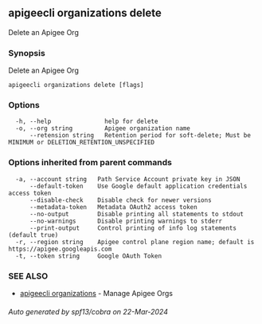 ## apigeecli organizations delete

Delete an Apigee Org

### Synopsis

Delete an Apigee Org

```
apigeecli organizations delete [flags]
```

### Options

```
  -h, --help               help for delete
  -o, --org string         Apigee organization name
      --retension string   Retention period for soft-delete; Must be MINIMUM or DELETION_RETENTION_UNSPECIFIED
```

### Options inherited from parent commands

```
  -a, --account string   Path Service Account private key in JSON
      --default-token    Use Google default application credentials access token
      --disable-check    Disable check for newer versions
      --metadata-token   Metadata OAuth2 access token
      --no-output        Disable printing all statements to stdout
      --no-warnings      Disable printing warnings to stderr
      --print-output     Control printing of info log statements (default true)
  -r, --region string    Apigee control plane region name; default is https://apigee.googleapis.com
  -t, --token string     Google OAuth Token
```

### SEE ALSO

* [apigeecli organizations](apigeecli_organizations.md)	 - Manage Apigee Orgs

###### Auto generated by spf13/cobra on 22-Mar-2024
